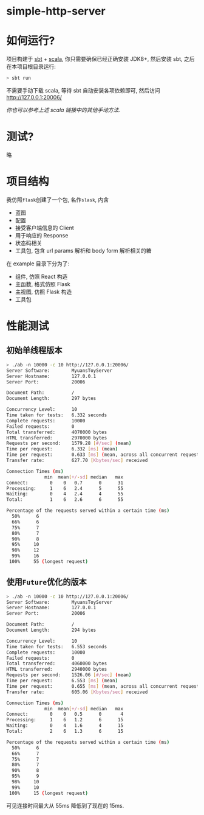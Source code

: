 # simple-http-server

# 如何运行?
项目构建于 [sbt](https://www.scala-sbt.org/download.html) + [scala](https://www.scala-lang.org/download/), 你只需要确保已经正确安装 JDK8+, 然后安装 sbt, 之后在本项目根目录运行:
```bash
> sbt run
```
不需要手动下载 scala, 等待 sbt 自动安装各项依赖即可, 然后访问 http://127.0.0.1:20006/

*你也可以参考上述 scala 链接中的其他手动方法.*
# 测试?
略

# 项目结构
我仿照`flask`创建了一个包, 名作`slask`, 内含
- 蓝图
- 配置
- 接受客户端信息的 Client
- 用于响应的 Response
- 状态码相关
- 工具包, 包含 url params 解析和 body form 解析相关的糖

在 example 目录下分为了: 
- 组件, 仿照 React 构造
- 主函数, 格式仿照 Flask
- 主视图, 仿照 Flask 构造
- 工具包

# 性能测试
## 初始单线程版本
```bash
> ./ab -n 10000 -c 10 http://127.0.0.1:20006/
Server Software:        MyuansToyServer
Server Hostname:        127.0.0.1
Server Port:            20006

Document Path:          /
Document Length:        297 bytes

Concurrency Level:      10
Time taken for tests:   6.332 seconds
Complete requests:      10000
Failed requests:        0
Total transferred:      4070000 bytes
HTML transferred:       2970000 bytes
Requests per second:    1579.28 [#/sec] (mean)
Time per request:       6.332 [ms] (mean)
Time per request:       0.633 [ms] (mean, across all concurrent requests)
Transfer rate:          627.70 [Kbytes/sec] received

Connection Times (ms)
              min  mean[+/-sd] median   max
Connect:        0    0   0.7      0      31
Processing:     1    6   2.4      5      55
Waiting:        0    4   2.4      4      55
Total:          1    6   2.6      6      55

Percentage of the requests served within a certain time (ms)
  50%      6
  66%      6
  75%      7
  80%      7
  90%      8
  95%     10
  98%     12
  99%     16
 100%     55 (longest request)
```

## 使用`Future`优化的版本
```bash
> ./ab -n 10000 -c 10 http://127.0.0.1:20006/
Server Software:        MyuansToyServer
Server Hostname:        127.0.0.1
Server Port:            20006

Document Path:          /
Document Length:        294 bytes

Concurrency Level:      10
Time taken for tests:   6.553 seconds
Complete requests:      10000
Failed requests:        0
Total transferred:      4060000 bytes
HTML transferred:       2940000 bytes
Requests per second:    1526.06 [#/sec] (mean)
Time per request:       6.553 [ms] (mean)
Time per request:       0.655 [ms] (mean, across all concurrent requests)
Transfer rate:          605.06 [Kbytes/sec] received

Connection Times (ms)
              min  mean[+/-sd] median   max
Connect:        0    0   0.5      0       4
Processing:     1    6   1.2      6      15
Waiting:        0    4   1.6      4      15
Total:          2    6   1.3      6      15

Percentage of the requests served within a certain time (ms)
  50%      6
  66%      7
  75%      7
  80%      7
  90%      8
  95%      9
  98%     10
  99%     10
 100%     15 (longest request)
```
可见连接时间最大从 55ms 降低到了现在的 15ms.
